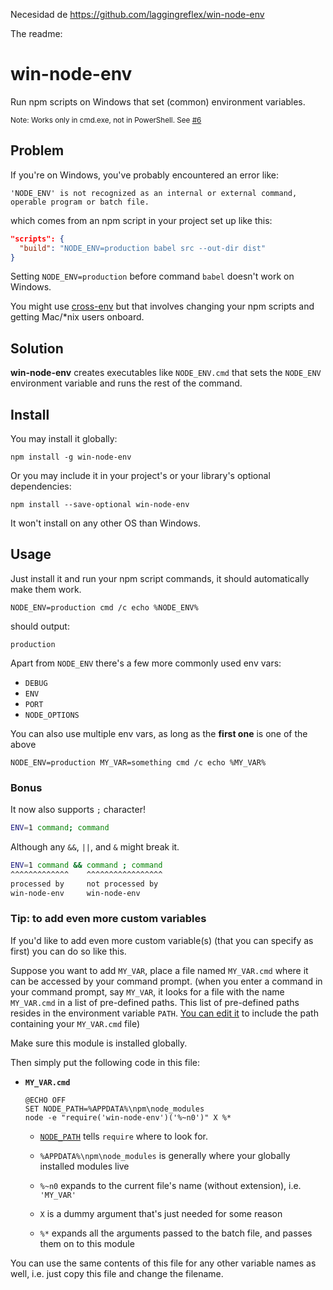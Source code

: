 Necesidad de 
https://github.com/laggingreflex/win-node-env

The readme:

# win-node-env

Run npm scripts on Windows that set (common) environment variables.

<small>Note: Works only in cmd.exe, not in PowerShell. See [#6](../../issues/6)</small>

## Problem

If you're on Windows, you've probably encountered an error like:

```batch
'NODE_ENV' is not recognized as an internal or external command, operable program or batch file.
```

which comes from an npm script in your project set up like this:

```json
"scripts": {
  "build": "NODE_ENV=production babel src --out-dir dist"
}
```
Setting `NODE_ENV=production` before command `babel` doesn't work on Windows.

You might use [cross-env] but that involves changing your npm scripts and getting Mac/*nix users onboard.

## Solution

**win-node-env** creates executables like `NODE_ENV.cmd` that sets the `NODE_ENV` environment variable and runs the rest of the command.

## Install

You may install it globally:

```
npm install -g win-node-env
```

Or you may include it in your project's or your library's optional dependencies:

```
npm install --save-optional win-node-env
```

It won't install on any other OS than Windows.

[package.json#os]: https://docs.npmjs.com/files/package.json#os

## Usage

Just install it and run your npm script commands, it should automatically make them work.

```batch
NODE_ENV=production cmd /c echo %NODE_ENV%
```

should output:
```batch
production
```

Apart from `NODE_ENV` there's a few more commonly used env vars:

* `DEBUG`
* `ENV`
* `PORT`
* `NODE_OPTIONS`

You can also use multiple env vars, as long as the **first one** is one of the above

```batch
NODE_ENV=production MY_VAR=something cmd /c echo %MY_VAR%
```

### Bonus

It now also supports `;` character!

```sh
ENV=1 command; command
```

Although any `&&`, `||`, and `&` might break it.

```sh
ENV=1 command && command ; command
^^^^^^^^^^^^^    ^^^^^^^^^^^^^^^^^
processed by     not processed by
win-node-env     win-node-env
```

### Tip: to add even more custom variables

If you'd like to add even more custom variable(s) (that you can specify as first) you can do so like this.

Suppose you want to add `MY_VAR`, place a file named `MY_VAR.cmd` where it can be accessed by your command prompt. (when you enter a command in your command prompt, say `MY_VAR`, it looks for a file with the name `MY_VAR.cmd` in a list of pre-defined paths. This list of pre-defined paths resides in the environment variable `PATH`. [You can edit it][edit-env] to include the path containing your `MY_VAR.cmd` file)

[edit-env]: https://www.google.com/search?q=edit+environment+variables+windows

Make sure this module is installed globally.

Then simply put the following code in this file:

* **`MY_VAR.cmd`**

  ```batch
  @ECHO OFF
  SET NODE_PATH=%APPDATA%\npm\node_modules
  node -e "require('win-node-env')('%~n0')" X %*
  ```

  * [`NODE_PATH`](https://nodejs.org/api/cli.html#cli_node_path_path) tells `require` where to look for.

  * `%APPDATA%\npm\node_modules` is generally where your globally installed modules live

  * `%~n0` expands to the current file's name (without extension), i.e. `'MY_VAR'`

  * `X` is a dummy argument that's just needed for some reason

  * `%*` expands all the arguments passed to the batch file, and passes them on to this module

You can use the same contents of this file for any other variable names as well, i.e. just copy this file and change the filename.

[cross-env]: https://www.npmjs.com/package/cross-env